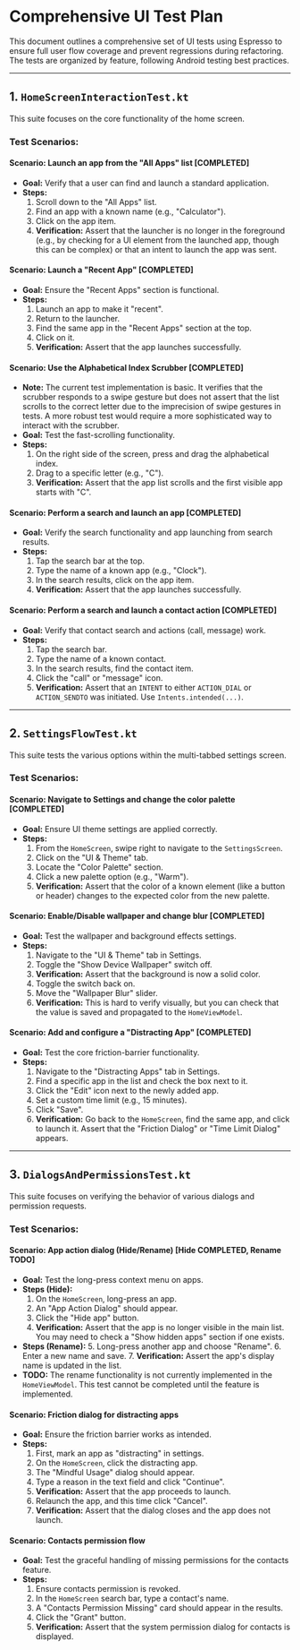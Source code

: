 # Comprehensive UI Test Plan

This document outlines a comprehensive set of UI tests using Espresso to ensure full user flow coverage and prevent regressions during refactoring. The tests are organized by feature, following Android testing best practices.

---

## 1. `HomeScreenInteractionTest.kt`

This suite focuses on the core functionality of the home screen.

### Test Scenarios:

#### Scenario: Launch an app from the "All Apps" list [COMPLETED]
- **Goal:** Verify that a user can find and launch a standard application.
- **Steps:**
    1. Scroll down to the "All Apps" list.
    2. Find an app with a known name (e.g., "Calculator").
    3. Click on the app item.
    4. **Verification:** Assert that the launcher is no longer in the foreground (e.g., by checking for a UI element from the launched app, though this can be complex) or that an intent to launch the app was sent.

#### Scenario: Launch a "Recent App" [COMPLETED]
- **Goal:** Ensure the "Recent Apps" section is functional.
- **Steps:**
    1. Launch an app to make it "recent".
    2. Return to the launcher.
    3. Find the same app in the "Recent Apps" section at the top.
    4. Click on it.
    5. **Verification:** Assert that the app launches successfully.

#### Scenario: Use the Alphabetical Index Scrubber [COMPLETED]
- **Note:** The current test implementation is basic. It verifies that the scrubber responds to a swipe gesture but does not assert that the list scrolls to the correct letter due to the imprecision of swipe gestures in tests. A more robust test would require a more sophisticated way to interact with the scrubber.
- **Goal:** Test the fast-scrolling functionality.
- **Steps:**
    1. On the right side of the screen, press and drag the alphabetical index.
    2. Drag to a specific letter (e.g., "C").
    3. **Verification:** Assert that the app list scrolls and the first visible app starts with "C".

#### Scenario: Perform a search and launch an app [COMPLETED]
- **Goal:** Verify the search functionality and app launching from search results.
- **Steps:**
    1. Tap the search bar at the top.
    2. Type the name of a known app (e.g., "Clock").
    3. In the search results, click on the app item.
    4. **Verification:** Assert that the app launches successfully.

#### Scenario: Perform a search and launch a contact action [COMPLETED]
- **Goal:** Verify that contact search and actions (call, message) work.
- **Steps:**
    1. Tap the search bar.
    2. Type the name of a known contact.
    3. In the search results, find the contact item.
    4. Click the "call" or "message" icon.
    5. **Verification:** Assert that an `INTENT` to either `ACTION_DIAL` or `ACTION_SENDTO` was initiated. Use `Intents.intended(...)`.

---

## 2. `SettingsFlowTest.kt`

This suite tests the various options within the multi-tabbed settings screen.

### Test Scenarios:

#### Scenario: Navigate to Settings and change the color palette [COMPLETED]
- **Goal:** Ensure UI theme settings are applied correctly.
- **Steps:**
    1. From the `HomeScreen`, swipe right to navigate to the `SettingsScreen`.
    2. Click on the "UI & Theme" tab.
    3. Locate the "Color Palette" section.
    4. Click a new palette option (e.g., "Warm").
    5. **Verification:** Assert that the color of a known element (like a button or header) changes to the expected color from the new palette.

#### Scenario: Enable/Disable wallpaper and change blur [COMPLETED]
- **Goal:** Test the wallpaper and background effects settings.
- **Steps:**
    1. Navigate to the "UI & Theme" tab in Settings.
    2. Toggle the "Show Device Wallpaper" switch off.
    3. **Verification:** Assert that the background is now a solid color.
    4. Toggle the switch back on.
    5. Move the "Wallpaper Blur" slider.
    6. **Verification:** This is hard to verify visually, but you can check that the value is saved and propagated to the `HomeViewModel`.

#### Scenario: Add and configure a "Distracting App" [COMPLETED]
- **Goal:** Test the core friction-barrier functionality.
- **Steps:**
    1. Navigate to the "Distracting Apps" tab in Settings.
    2. Find a specific app in the list and check the box next to it.
    3. Click the "Edit" icon next to the newly added app.
    4. Set a custom time limit (e.g., 15 minutes).
    5. Click "Save".
    6. **Verification:** Go back to the `HomeScreen`, find the same app, and click to launch it. Assert that the "Friction Dialog" or "Time Limit Dialog" appears.

---

## 3. `DialogsAndPermissionsTest.kt`

This suite focuses on verifying the behavior of various dialogs and permission requests.

### Test Scenarios:

#### Scenario: App action dialog (Hide/Rename) [Hide COMPLETED, Rename TODO]
- **Goal:** Test the long-press context menu on apps.
- **Steps (Hide):**
    1. On the `HomeScreen`, long-press an app.
    2. An "App Action Dialog" should appear.
    3. Click the "Hide app" button.
    4. **Verification:** Assert that the app is no longer visible in the main list. You may need to check a "Show hidden apps" section if one exists.
- **Steps (Rename):**
    5. Long-press another app and choose "Rename".
    6. Enter a new name and save.
    7. **Verification:** Assert the app's display name is updated in the list.
- **TODO:** The rename functionality is not currently implemented in the `HomeViewModel`. This test cannot be completed until the feature is implemented.

#### Scenario: Friction dialog for distracting apps
- **Goal:** Ensure the friction barrier works as intended.
- **Steps:**
    1. First, mark an app as "distracting" in settings.
    2. On the `HomeScreen`, click the distracting app.
    3. The "Mindful Usage" dialog should appear.
    4. Type a reason in the text field and click "Continue".
    5. **Verification:** Assert that the app proceeds to launch.
    6. Relaunch the app, and this time click "Cancel".
    7. **Verification:** Assert that the dialog closes and the app does not launch.

#### Scenario: Contacts permission flow
- **Goal:** Test the graceful handling of missing permissions for the contacts feature.
- **Steps:**
    1. Ensure contacts permission is revoked.
    2. In the `HomeScreen` search bar, type a contact's name.
    3. A "Contacts Permission Missing" card should appear in the results.
    4. Click the "Grant" button.
    5. **Verification:** Assert that the system permission dialog for contacts is displayed.

